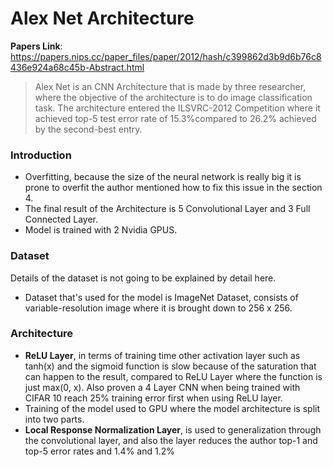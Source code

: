 # Alex Net Architecture
**Papers Link**:
https://papers.nips.cc/paper_files/paper/2012/hash/c399862d3b9d6b76c8436e924a68c45b-Abstract.html

> Alex Net is an CNN Architecture that is made by three researcher, where the objective of the architecture is to do image classification task.
> The architecture entered the ILSVRC-2012 Competition where it achieved top-5 test error rate of 15.3%compared to 26.2% achieved by the second-best entry.

### Introduction
- Overfitting, because the size of the neural network is really big it is prone to overfit the author mentioned how to fix this issue in the section 4.
- The final result of the Architecture is 5 Convolutional Layer and 3 Full Connected Layer.
- Model is trained with 2 Nvidia GPUS.

### Dataset
Details of the dataset is not going to be explained by detail here.

- Dataset that's used for the model is ImageNet Dataset, consists of variable-resolution image where it is brought down to 256 x 256.

### Architecture
- **ReLU Layer**, in terms of training time other activation layer such as tanh(x) and the sigmoid function is slow because of the saturation that can happen to the result, compared to ReLU Layer where the function is just max(0, x). Also proven a 4 Layer CNN when being trained with CIFAR 10 reach 25% training error first when using ReLU layer.
- Training of the model used to GPU where the model architecture is split into two parts.
- **Local Response Normalization Layer**, is used to generalization through the convolutional layer, and also the layer reduces the author top-1 and top-5 error rates and 1.4% and 1.2% 